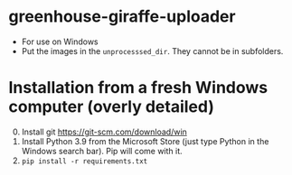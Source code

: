 # greenhouse-giraffe-uploader
* For use on Windows
* Put the images in the `unprocesssed_dir`. They cannot be in subfolders.

# Installation from a fresh Windows computer (overly detailed)
0. Install git https://git-scm.com/download/win
1. Install Python 3.9 from the Microsoft Store (just type Python in the Windows search bar). Pip will come with it.
2. `pip install -r requirements.txt`